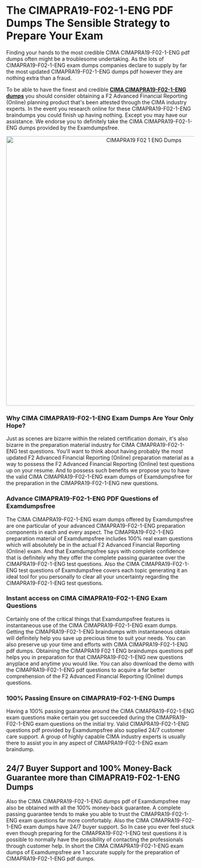 <h1>The CIMAPRA19-F02-1-ENG PDF Dumps The Sensible Strategy to Prepare Your Exam</h1>
<p>Finding your hands to the most credible CIMA CIMAPRA19-F02-1-ENG pdf dumps often might be a troublesome undertaking. As the lots of CIMAPRA19-F02-1-ENG exam dumps companies declare to supply by far the most updated CIMAPRA19-F02-1-ENG dumps pdf however they are nothing extra than a fraud.</p>
<p>To be able to have the finest and credible <strong><a href="https://examdumpsfree.com/CIMAPRA19-F02-1-ENG-exam-dumps">CIMA CIMAPRA19-F02-1-ENG dumps</a></strong> you should consider obtaining a F2 Advanced Financial Reporting (Online) planning product that's been attested through the CIMA industry experts. In the event you research online for these CIMAPRA19-F02-1-ENG braindumps you could finish up having nothing. Except you may have our assistance. We endorse you to definitely take the CIMA CIMAPRA19-F02-1-ENG dumps provided by the Examdumpsfree.</p>
<p style="text-align: center;"><a href="https://examdumpsfree.com/CIMAPRA19-F02-1-ENG-exam-dumps"><img src="https://i.ibb.co/yV3fvNg/Exam-Dumps-Free.png" alt="CIMAPRA19 F02 1 ENG Dumps" width="720" /></a></p>
<h3>Why CIMA CIMAPRA19-F02-1-ENG Exam Dumps Are Your Only Hope?</h3>
<p>Just as scenes are bizarre within the related certification domain, it's also bizarre in the preparation material industry for CIMA CIMAPRA19-F02-1-ENG test questions. You'll want to think about having probably the most updated F2 Advanced Financial Reporting (Online) preparation material as a way to possess the F2 Advanced Financial Reporting (Online) test questions up on your resume. And to possess such benefits we propose you to have the valid CIMA CIMAPRA19-F02-1-ENG exam dumps of Examdumpsfree for the preparation in the CIMAPRA19-F02-1-ENG new questions.</p>
<h3><strong>Advance CIMAPRA19-F02-1-ENG PDF Questions of Examdumpsfree</strong></h3>
<p>The CIMA CIMAPRA19-F02-1-ENG exam dumps offered by Examdumpsfree are one particular of your advanced CIMAPRA19-F02-1-ENG preparation components in each and every aspect. The CIMAPRA19-F02-1-ENG preparation material of Examdumpsfree includes 100% real exam questions which will absolutely be in the actual F2 Advanced Financial Reporting (Online) exam. And that Examdumpsfree says with complete confidence that is definitely why they offer the complete passing guarantee over the CIMAPRA19-F02-1-ENG test questions. Also the CIMA CIMAPRA19-F02-1-ENG test questions of Examdumpsfree covers each topic generating it an ideal tool for you personally to clear all your uncertainty regarding the CIMAPRA19-F02-1-ENG test questions.</p>
<h3><strong>Instant access on CIMA CIMAPRA19-F02-1-ENG Exam Questions</strong></h3>
<p>Certainly one of the critical things that Examdumpsfree features is instantaneous use of the CIMA CIMAPRA19-F02-1-ENG exam dumps. Getting the CIMAPRA19-F02-1-ENG braindumps with instantaneous obtain will definitely help you save up precious time to suit your needs. You can also preserve up your time and efforts with CIMA CIMAPRA19-F02-1-ENG pdf dumps. Obtaining the CIMAPRA19 F02 1 ENG braindumps questions pdf helps you in preparation for that CIMAPRA19-F02-1-ENG new questions anyplace and anytime you would like. You can also download the demo with the CIMAPRA19-F02-1-ENG pdf questions to acquire a far better comprehension of the F2 Advanced Financial Reporting (Online) dumps questions.</p>
<h3><strong>100% Passing Ensure on CIMAPRA19-F02-1-ENG Dumps</strong></h3>
<p>Having a 100% passing guarantee around the CIMA CIMAPRA19-F02-1-ENG exam questions make certain you get succeeded during the CIMAPRA19-F02-1-ENG exam questions on the initial try. Valid CIMAPRA19-F02-1-ENG questions pdf provided by Examdumpsfree also supplied 24/7 customer care support. A group of highly capable CIMA industry experts is usually there to assist you in any aspect of CIMAPRA19-F02-1-ENG exam braindump.</p>
<h2><strong>24/7 Buyer Support and 100% Money-Back Guarantee more than CIMAPRA19-F02-1-ENG Dumps</strong></h2>
<p>Also the CIMA CIMAPRA19-F02-1-ENG dumps pdf of Examdumpsfree may also be obtained with all the 100% money-back guarantee. A complete passing guarantee tends to make you able to trust the CIMAPRA19-F02-1-ENG exam questions far more comfortably. Also the CIMA CIMAPRA19-F02-1-ENG exam dumps have 24/7 buyer support. So In case you ever feel stuck even though preparing for the CIMAPRA19-F02-1-ENG test questions it is possible to normally have the possibility of contacting the professionals through customer help. In short the CIMA CIMAPRA19-F02-1-ENG exam dumps of Examdumpsfree are 1 accurate supply for the preparation of CIMAPRA19-F02-1-ENG pdf dumps.</p>
<h3>&nbsp;</h3>
<h3>&nbsp;</h3>
